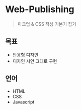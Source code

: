 # Web-Publishing
> 마크업 &amp; CSS 작성 기본기 잡기

## 목표
* 반응형 디자인
* 디자인 시안 그대로 구현

## 언어
* HTML
* CSS
* Javascript
